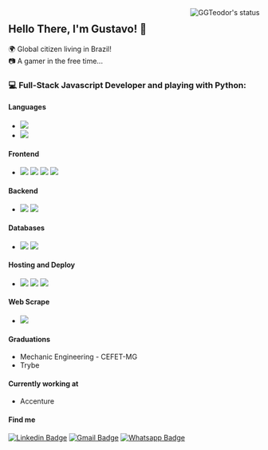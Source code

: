 <img src="https://github-readme-stats.vercel.app/api?username=ggteodoro&show_icons=tru&theme=nightowl" alt="GGTeodor's status" align="right" />

## Hello There, I'm Gustavo! 🤘
 🌍 Global citizen living in Brazil!\
 📷 A gamer in the free time...
### 💻 Full-Stack Javascript Developer and playing with Python: 

#### Languages
- <img src="https://img.shields.io/badge/JavaScript-F7DF1E?style=for-the-badge&logo=javascript&logoColor=black"/>
- <img src="https://img.shields.io/badge/Python-3776AB?style=for-the-badge&logo=python&logoColor=white"/>

#### Frontend
- <img src="https://img.shields.io/badge/react%20-%2320232a.svg?&style=for-the-badge&logo=react&logoColor=%2361DAFB"/> <img src="https://img.shields.io/badge/redux%20-%23593d88.svg?&style=for-the-badge&logo=redux&logoColor=white"/> <img src="https://img.shields.io/badge/html5%20-%23E34F26.svg?&style=for-the-badge&logo=html5&logoColor=white"/> <img src="https://img.shields.io/badge/css3%20-%231572B6.svg?&style=for-the-badge&logo=css3&logoColor=white"/>
#### Backend
- <img src="https://img.shields.io/badge/node.js%20-%2343853D.svg?&style=for-the-badge&logo=node.js&logoColor=white"/> <img src="https://img.shields.io/badge/express.js%20-%23404d59.svg?&style=for-the-badge"/>
#### Databases
- <img src="https://img.shields.io/badge/mysql-%2300f.svg?&style=for-the-badge&logo=mysql&logoColor=white"/>  <img src ="https://img.shields.io/badge/MongoDB-%234ea94b.svg?&style=for-the-badge&logo=mongodb&logoColor=white"/>
#### Hosting and Deploy
- <img src="https://img.shields.io/badge/Google%20Cloud%20-%234285F4.svg?&style=for-the-badge&logo=google-cloud&logoColor=white"/> <img src="https://img.shields.io/badge/heroku%20-%23430098.svg?&style=for-the-badge&logo=heroku&logoColor=white"/> <img src="https://img.shields.io/badge/Amazon%20AWS-%23232F3E?logo=amazon-aws&logoColor=white&style=for-the-badge"/>
#### Web Scrape
- <img src="https://img.shields.io/badge/Python-3776AB?style=for-the-badge&logo=python&logoColor=white"/>
#### Graduations
- Mechanic Engineering - CEFET-MG
- Trybe
#### Currently working at
- Accenture

  
#### Find me

  [![Linkedin Badge](https://img.shields.io/badge/linkedin-%230077B5.svg?&style=for-the-badge&logo=linkedin&logoColor=white&link=https://www.linkedin.com/in/gustavogteodoro/)](https://www.linkedin.com/in/gustavogteodoro/) 
  [![Gmail Badge](https://img.shields.io/badge/gmail-D14836?&style=for-the-badge&logo=gmail&logoColor=white&link=mailto:ggteodor07@gmail.com)](mailto:ggteodor07@gmail.com)
  [![Whatsapp Badge](https://img.shields.io/badge/WHATSAPP-25D366?&style=for-the-badge&logo=whatsapp&logoColor=white)](https://api.whatsapp.com/send?phone=5531995590711&text=)



<!--
**GGTeodoro/GGTeodoro** is a ✨ _special_ ✨ repository because its `README.md` (this file) appears on your GitHub profile.

Here are some ideas to get you started:

- 🔭 I’m currently working on ...
- 🌱 I’m currently learning ...
- 👯 I’m looking to collaborate on ...
- 🤔 I’m looking for help with ...
- 💬 Ask me about ...
- 📫 How to reach me: ...
- 😄 Pronouns: ...
- ⚡ Fun fact: ...
-->
